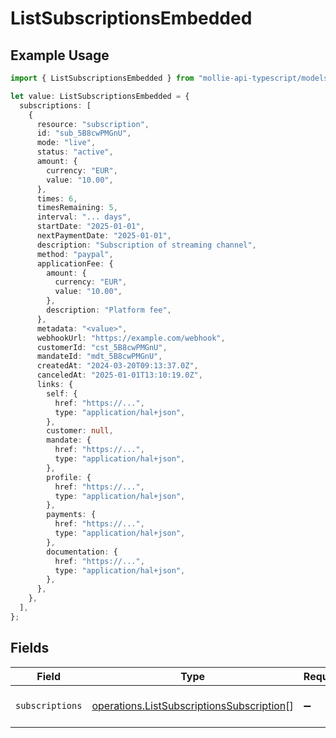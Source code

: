 # ListSubscriptionsEmbedded

## Example Usage

```typescript
import { ListSubscriptionsEmbedded } from "mollie-api-typescript/models/operations";

let value: ListSubscriptionsEmbedded = {
  subscriptions: [
    {
      resource: "subscription",
      id: "sub_5B8cwPMGnU",
      mode: "live",
      status: "active",
      amount: {
        currency: "EUR",
        value: "10.00",
      },
      times: 6,
      timesRemaining: 5,
      interval: "... days",
      startDate: "2025-01-01",
      nextPaymentDate: "2025-01-01",
      description: "Subscription of streaming channel",
      method: "paypal",
      applicationFee: {
        amount: {
          currency: "EUR",
          value: "10.00",
        },
        description: "Platform fee",
      },
      metadata: "<value>",
      webhookUrl: "https://example.com/webhook",
      customerId: "cst_5B8cwPMGnU",
      mandateId: "mdt_5B8cwPMGnU",
      createdAt: "2024-03-20T09:13:37.0Z",
      canceledAt: "2025-01-01T13:10:19.0Z",
      links: {
        self: {
          href: "https://...",
          type: "application/hal+json",
        },
        customer: null,
        mandate: {
          href: "https://...",
          type: "application/hal+json",
        },
        profile: {
          href: "https://...",
          type: "application/hal+json",
        },
        payments: {
          href: "https://...",
          type: "application/hal+json",
        },
        documentation: {
          href: "https://...",
          type: "application/hal+json",
        },
      },
    },
  ],
};
```

## Fields

| Field                                                                                                  | Type                                                                                                   | Required                                                                                               | Description                                                                                            |
| ------------------------------------------------------------------------------------------------------ | ------------------------------------------------------------------------------------------------------ | ------------------------------------------------------------------------------------------------------ | ------------------------------------------------------------------------------------------------------ |
| `subscriptions`                                                                                        | [operations.ListSubscriptionsSubscription](../../models/operations/listsubscriptionssubscription.md)[] | :heavy_minus_sign:                                                                                     | An array of subscription objects.                                                                      |